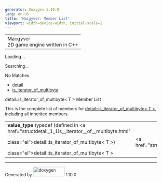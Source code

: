 ```yaml
---
generator: Doxygen 1.10.0
lang: en-US
title: "Macgyver: Member List"
viewport: width=device-width, initial-scale=1
---
```


<div id="top">

<div id="titlearea">

<table data-cellspacing="0" data-cellpadding="0">
<colgroup>
<col style="width: 100%" />
</colgroup>
<tbody>
<tr id="projectrow" class="odd">
<td id="projectalign"><div id="projectname">
Macgyver
</div>
<div id="projectbrief">
2D game engine written in C++
</div></td>
</tr>
</tbody>
</table>

</div>

<div id="main-nav">

</div>

<div id="MSearchSelectWindow"
onmouseover="return searchBox.OnSearchSelectShow()"
onmouseout="return searchBox.OnSearchSelectHide()"
onkeydown="return searchBox.OnSearchSelectKey(event)">

</div>

<div id="MSearchResultsWindow">

<div id="MSearchResults">

<div class="SRPage">

<div id="SRIndex">

<div id="SRResults">

</div>

<div id="Loading" class="SRStatus">

Loading...

</div>

<div id="Searching" class="SRStatus">

Searching...

</div>

<div id="NoMatches" class="SRStatus">

No Matches

</div>

</div>

</div>

</div>

</div>

<div id="nav-path" class="navpath">

- <a href="namespacedetail.html" class="el">detail</a>
- <a href="structdetail_1_1is__iterator__of__multibyte.html"
  class="el">is_iterator_of_multibyte</a>

</div>

</div>

<div class="header">

<div class="headertitle">

<div class="title">

detail::is_iterator_of_multibyte\< T \> Member List

</div>

</div>

</div>

<div class="contents">

This is the complete list of members for
<a href="structdetail_1_1is__iterator__of__multibyte.html"
class="el">detail::is_iterator_of_multibyte&lt; T &gt;</a>, including
all inherited members.

|                                                                                               |                                                            |     |
|-----------------------------------------------------------------------------------------------|------------------------------------------------------------|-----|
| **value_type** typedef (defined in <a href="structdetail_1_1is__iterator__of__multibyte.html" 
 class="el">detail::is_iterator_of_multibyte&lt; T &gt;</a>)                                    | <a href="structdetail_1_1is__iterator__of__multibyte.html" 
                                                                                                 class="el">detail::is_iterator_of_multibyte&lt; T &gt;</a>  |     |

</div>

------------------------------------------------------------------------

<span class="small">Generated
by [<img src="doxygen.svg" class="footer" width="104" height="31"
alt="doxygen" />](https://www.doxygen.org/index.html) 1.10.0</span>
